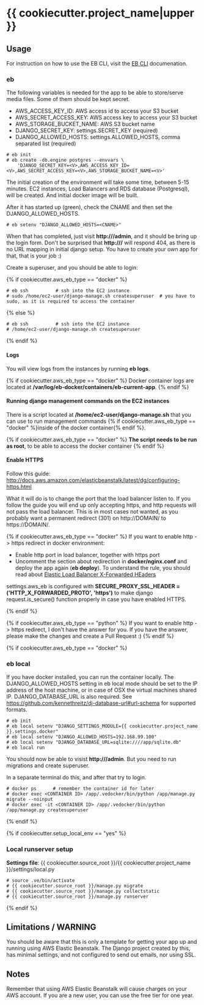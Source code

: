 # {{ cookiecutter.project_name|upper }}

## Usage

For instruction on how to use the EB CLI, visit the 
[EB CLI](http://docs.aws.amazon.com/elasticbeanstalk/latest/dg/eb-cli3.html) documenation.

### eb

The following variables is needed for the app to be able to store/serve media files. Some of them should be kept
secret.

* AWS_ACCESS_KEY_ID:       AWS access id to access your S3 bucket
* AWS_SECRET_ACCESS_KEY:   AWS access key to access your S3 bucket
* AWS_STORAGE_BUCKET_NAME: AWS S3 bucket name
* DJANGO_SECRET_KEY:       settings.SECRET_KEY (required)
* DJANGO_ALLOWED_HOSTS:    settings.ALLOWED_HOSTS, comma separated list (required)

```
# eb init
# eb create -db.engine postgres --envvars \
    'DJANGO_SECRET_KEY=<V>,AWS_ACCESS_KEY_ID=<V>,AWS_SECRET_ACCESS_KEY=<V>,AWS_STORAGE_BUCKET_NAME=<V>'
```

The initial creation of the environment will take some time, between 5-15 minutes. EC2 instances, Load Balancers and
RDS database (Postgresql), will be created. And initial docker image will be built.

After it has started up (green), check the CNAME and then set the DJANGO_ALLOWED_HOSTS.

```
# eb setenv "DJANGO_ALLOWED_HOSTS=<CNAME>"
```

When that has completed, just visit **http://<CNAME>/admin**, and it should be bring up the login form. Don't be
surprised that **http://<CNAME>/** will respond 404, as there is no URL mapping in initial django setup. You have to 
create your own app for that, that is your job :)

Create a superuser, and you should be able to login:

{% if cookiecutter.aws_eb_type == "docker" %}
```
# eb ssh          # ssh into the EC2 instance
# sudo /home/ec2-user/django-manage.sh createsuperuser  # you have to sudo, as it is required to access the container
```
{% else %}
```
# eb ssh          # ssh into the EC2 instance
# /home/ec2-user/django-manage.sh createsuperuser
```
{% endif %}

#### Logs

You will view logs from the instances by running **eb logs**. 

{% if cookiecutter.aws_eb_type == "docker" %}
Docker container logs are located at **/var/log/eb-docker/containers/eb-current-app**.
{% endif %}


#### Running django management commands on the EC2 instances

There is a script located at **/home/ec2-user/django-manage.sh** that you can use to run management commands
{% if cookiecutter.aws_eb_type == "docker" %}inside of the docker container{% endif %}.

{% if cookiecutter.aws_eb_type == "docker" %}
**The script needs to be run as root**, to be able to access the docker container
{% endif %}


#### Enable HTTPS

Follow this guide: http://docs.aws.amazon.com/elasticbeanstalk/latest/dg/configuring-https.html

What it will do is to change the port that the load balancer listen to. If you follow the guide you will
end up only accepting https, and http requests will not pass the load balancer. This is in most cases
not wanted, as you probably want a permanent redirect (301) on http://DOMAIN/ to https://DOMAIN/.

{% if cookiecutter.aws_eb_type == "docker" %}
If you want to enable http -> https redirect in docker environment:

* Enable http port in load balancer, together with https port
* Uncomment the section about redirection in **docker/nginx.conf** and deploy the app again (**eb deploy**).
  To understand the rule, you should read about [Elastic Load Balancer X-Forwarded HEaders](http://docs.aws.amazon.com/ElasticLoadBalancing/latest/DeveloperGuide/x-forwarded-headers.html#x-forwarded-proto)

settings.aws_eb is configured with **SECURE_PROXY_SSL_HEADER = ('HTTP_X_FORWARDED_PROTO', 'https')** to make
django request.is_secure() function properly in case you have enabled HTTPS. 

{% endif %}

{% if cookiecutter.aws_eb_type == "python" %}
If you want to enable http -> https redirect, I don't have the answer for you. If you have the answer, please
make the changes and create a Pull Request :)
{% endif %}

{% if cookiecutter.aws_eb_type == "docker" %}
### eb local

If you have docker installed, you can run the container locally. The DJANGO_ALLOWED_HOSTS setting in eb local mode 
should be set to the IP address of the host machine, or in case of OSX the virtual machines shared IP. 
DJANGO_DATABASE_URL is also required. See https://github.com/kennethreitz/dj-database-url#url-schema for supported 
formats.

```
# eb init
# eb local setenv "DJANGO_SETTINGS_MODULE={{ cookiecutter.project_name }}.settings.docker"
# eb local setenv "DJANGO_ALLOWED_HOSTS=192.168.99.100"
# eb local setenv "DJANGO_DATABASE_URL=sqlite:////app/sqlite.db"
# eb local run
```

You should now be able to visist **http://<IP>/admin**. But you need to run migrations and create superuser.

In a separate terminal do this, and after that try to login.

```
# docker ps      # remember the container id for later
# docker exec <CONTAINER ID> /app/.vedocker/bin/python /app/manage.py migrate --noinput
# docker exec -it <CONTAINER ID> /app/.vedocker/bin/python /app/manage.py createsuperuser
```
{% endif %}

{% if cookiecutter.setup_local_env == "yes" %}
### Local runserver setup

**Settings file**: {{ cookiecutter.source_root }}/{{ cookiecutter.project_name }}/settings/local.py

```
# source .ve/bin/activate
# {{ cookiecutter.source_root }}/manage.py migrate
# {{ cookiecutter.source_root }}/manage.py collectstatic
# {{ cookiecutter.source_root }}/manage.py runserver
```

{% endif %}


## Limitations / WARNING

You should be aware that this is only a template for getting your app up and running using AWS Elastic Beanstalk.
The Django project created by this, has minimal settings, and not configured to send out emails, nor using SSL.


## Notes

Remember that using AWS Elastic Beanstalk will cause charges on your AWS account. If you are a new user, you can use
the free tier for one year.
